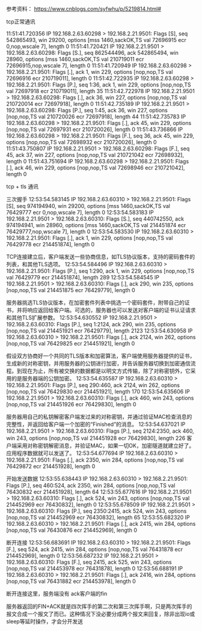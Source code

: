 

参考资料： https://www.cnblogs.com/syfwhu/p/5219814.html#

tcp正常通讯

11:51:41.720356 IP 192.168.2.63.60298 > 192.168.2.21.9501: Flags [S], seq 542865493, win 29200, options [mss 1460,sackOK,TS val 72696915 ecr 0,nop,wscale 7], length 0
11:51:41.720421 IP 192.168.2.21.9501 > 192.168.2.63.60298: Flags [S.], seq 862544496, ack 542865494, win 28960, options [mss 1460,sackOK,TS val 210719011 ecr 72696915,nop,wscale 7], length 0
11:51:41.720949 IP 192.168.2.63.60298 > 192.168.2.21.9501: Flags [.], ack 1, win 229, options [nop,nop,TS val 72696916 ecr 210719011], length 0
11:51:42.722935 IP 192.168.2.63.60298 > 192.168.2.21.9501: Flags [P.], seq 1:36, ack 1, win 229, options [nop,nop,TS val 72697918 ecr 210719011], length 35
11:51:42.722978 IP 192.168.2.21.9501 > 192.168.2.63.60298: Flags [.], ack 36, win 227, options [nop,nop,TS val 210720014 ecr 72697918], length 0
11:51:42.735189 IP 192.168.2.21.9501 > 192.168.2.63.60298: Flags [P.], seq 1:45, ack 36, win 227, options [nop,nop,TS val 210720026 ecr 72697918], length 44
11:51:42.735783 IP 192.168.2.63.60298 > 192.168.2.21.9501: Flags [.], ack 45, win 229, options [nop,nop,TS val 72697931 ecr 210720026], length 0
11:51:43.736866 IP 192.168.2.63.60298 > 192.168.2.21.9501: Flags [F.], seq 36, ack 45, win 229, options [nop,nop,TS val 72698932 ecr 210720026], length 0
11:51:43.750807 IP 192.168.2.21.9501 > 192.168.2.63.60298: Flags [F.], seq 45, ack 37, win 227, options [nop,nop,TS val 210721042 ecr 72698932], length 0
11:51:43.751694 IP 192.168.2.63.60298 > 192.168.2.21.9501: Flags [.], ack 46, win 229, options [nop,nop,TS val 72698946 ecr 210721042], length 0


tcp + tls 通讯



三次握手
12:53:54.583145 IP 192.168.2.63.60310 > 192.168.2.21.9501: Flags [S], seq 974194940, win 29200, options [mss 1460,sackOK,TS val 76429777 ecr 0,nop,wscale 7], length 0
12:53:54.583183 IP 192.168.2.21.9501 > 192.168.2.63.60310: Flags [S.], seq 440742550, ack 974194941, win 28960, options [mss 1460,sackOK,TS val 214451874 ecr 76429777,nop,wscale 7], length 0
12:53:54.583530 IP 192.168.2.63.60310 > 192.168.2.21.9501: Flags [.], ack 1, win 229, options [nop,nop,TS val 76429778 ecr 214451874], length 0

TCP连接建立后，客户端发送一些协商信息，如TLS协议版本，支持的密码套件的列表，和其他TLS选项。
12:53:54.584496 IP 192.168.2.63.60310 > 192.168.2.21.9501: Flags [P.], seq 1:290, ack 1, win 229, options [nop,nop,TS val 76429779 ecr 214451874], length 289
12:53:54.584545 IP 192.168.2.21.9501 > 192.168.2.63.60310: Flags [.], ack 290, win 235, options [nop,nop,TS val 214451875 ecr 76429779], length 0

服务器挑选TLS协议版本，在加密套件列表中挑选一个密码套件，附带自己的证书，并将响应返回给客户端。可选的，服务器也可以发送对客户端的证书认证请求和其他TLS扩展参数。
12:53:54.630552 IP 192.168.2.21.9501 > 192.168.2.63.60310: Flags [P.], seq 1:2124, ack 290, win 235, options [nop,nop,TS val 214451921 ecr 76429779], length 2123
12:53:54.630958 IP 192.168.2.63.60310 > 192.168.2.21.9501: Flags [.], ack 2124, win 262, options [nop,nop,TS val 76429825 ecr 214451921], length 0

假设双方协商好一个共同的TLS版本和加密算法，客户端使用服务器提供的证书，生成新的对称密钥，并用服务器的公钥进行加密，并告诉服务器切换到加密通信流程。到现在为止，所有被交换的数据都是以明文方式传输，除了对称密钥外，它采用的是服务器端的公钥加密。
12:53:54.635587 IP 192.168.2.63.60310 > 192.168.2.21.9501: Flags [P.], seq 290:460, ack 2124, win 262, options [nop,nop,TS val 76429830 ecr 214451921], length 170
12:53:54.635606 IP 192.168.2.21.9501 > 192.168.2.63.60310: Flags [.], ack 460, win 243, options [nop,nop,TS val 214451926 ecr 76429830], length 0

服务器用自己的私钥解密客户端发过来的对称密钥，并通过验证MAC检查消息的完整性，并返回给客户端一个加密的“Finished”的消息。
12:53:54.637021 IP 192.168.2.21.9501 > 192.168.2.63.60310: Flags [P.], seq 2124:2350, ack 460, win 243, options [nop,nop,TS val 214451928 ecr 76429830], length 226
客户端采用对称密钥解密消息，并验证MAC，如果一切OK，加密隧道就建立好了。应用程序数据就可以发送了。
12:53:54.677694 IP 192.168.2.63.60310 > 192.168.2.21.9501: Flags [.], ack 2350, win 284, options [nop,nop,TS val 76429872 ecr 214451928], length 0

开始发送数据
12:53:55.638443 IP 192.168.2.63.60310 > 192.168.2.21.9501: Flags [P.], seq 460:524, ack 2350, win 284, options [nop,nop,TS val 76430832 ecr 214451928], length 64
12:53:55.677616 IP 192.168.2.21.9501 > 192.168.2.63.60310: Flags [.], ack 524, win 243, options [nop,nop,TS val 214452969 ecr 76430832], length 0
12:53:55.678509 IP 192.168.2.21.9501 > 192.168.2.63.60310: Flags [P.], seq 2350:2415, ack 524, win 243, options [nop,nop,TS val 214452969 ecr 76430832], length 65
12:53:55.682320 IP 192.168.2.63.60310 > 192.168.2.21.9501: Flags [.], ack 2415, win 284, options [nop,nop,TS val 76430876 ecr 214452969], length 0

断开连接
12:53:56.683691 IP 192.168.2.63.60310 > 192.168.2.21.9501: Flags [F.], seq 524, ack 2415, win 284, options [nop,nop,TS val 76431878 ecr 214452969], length 0
12:53:56.687232 IP 192.168.2.21.9501 > 192.168.2.63.60310: Flags [F.], seq 2415, ack 525, win 243, options [nop,nop,TS val 214453978 ecr 76431878], length 0
12:53:56.688191 IP 192.168.2.63.60310 > 192.168.2.21.9501: Flags [.], ack 2416, win 284, options [nop,nop,TS val 76431882 ecr 214453978], length 0


断开连接这里，服务端没有 ack客户端的fin

服务器返回的FIN+ACK就是四次挥手的第二次和第三次挥手啊，只是两次挥手的报文合成一个报文了而已。这种情况下没必要分成两个报文来回复，除非出现io或sleep等延时操作，才会分开发送